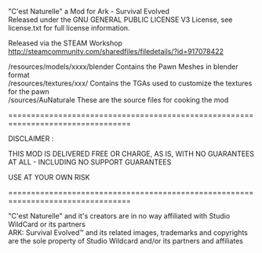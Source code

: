 "C'est Naturelle" a Mod for Ark - Survival Evolved<br>
Released under the GNU GENERAL PUBLIC LICENSE V3 License, see license.txt for full license information.

Released via the STEAM Workshop<br>
http://steamcommunity.com/sharedfiles/filedetails/?id=917078422

/resources/models/xxxx/blender Contains the Pawn Meshes in blender format<br>
/resources/textures/xxx/ Contains the TGAs used to customize the textures for the pawn<br>
/sources/AuNaturale These are the source files for cooking the mod

=================================================================================

DISCLAIMER :

THIS MOD IS DELIVERED FREE OR CHARGE, AS IS, WITH NO GUARANTEES AT ALL - INCLUDING NO SUPPORT GUARANTEES

USE AT YOUR OWN RISK

=================================================================================

"C'est Naturelle" and it's creators are in no way affiliated with Studio WildCard or its partners<br>
ARK: Survival Evolved™ and its related images, trademarks and copyrights are the sole property of Studio Wildcard and/or its partners and affiliates
